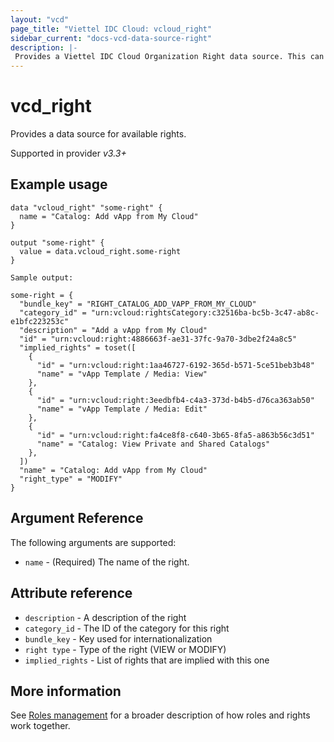 ```yaml
---
layout: "vcd"
page_title: "Viettel IDC Cloud: vcloud_right"
sidebar_current: "docs-vcd-data-source-right"
description: |-
 Provides a Viettel IDC Cloud Organization Right data source. This can be used to read existing rights
---
```


# vcd\_right

Provides a data source for available rights.

Supported in provider *v3.3+*

## Example usage

```hcl
data "vcloud_right" "some-right" {
  name = "Catalog: Add vApp from My Cloud"
}

output "some-right" {
  value = data.vcloud_right.some-right
}
```

```
Sample output:

some-right = {
  "bundle_key" = "RIGHT_CATALOG_ADD_VAPP_FROM_MY_CLOUD"
  "category_id" = "urn:vcloud:rightsCategory:c32516ba-bc5b-3c47-ab8c-e1bfc223253c"
  "description" = "Add a vApp from My Cloud"
  "id" = "urn:vcloud:right:4886663f-ae31-37fc-9a70-3dbe2f24a8c5"
  "implied_rights" = toset([
    {
      "id" = "urn:vcloud:right:1aa46727-6192-365d-b571-5ce51beb3b48"
      "name" = "vApp Template / Media: View"
    },
    {
      "id" = "urn:vcloud:right:3eedbfb4-c4a3-373d-b4b5-d76ca363ab50"
      "name" = "vApp Template / Media: Edit"
    },
    {
      "id" = "urn:vcloud:right:fa4ce8f8-c640-3b65-8fa5-a863b56c3d51"
      "name" = "Catalog: View Private and Shared Catalogs"
    },
  ])
  "name" = "Catalog: Add vApp from My Cloud"
  "right_type" = "MODIFY"
}
```

## Argument Reference

The following arguments are supported:

* `name` - (Required) The name of the right.

## Attribute reference

* `description` - A description of the right
* `category_id` - The ID of the category for this right
* `bundle_key` - Key used for internationalization
* `right type` - Type of the right (VIEW or MODIFY)
* `implied_rights` - List of rights that are implied with this one

## More information

See [Roles management](/providers/vmware/vcd/latest/docs/guides/roles_management) for a broader description of how roles and
rights work together.
